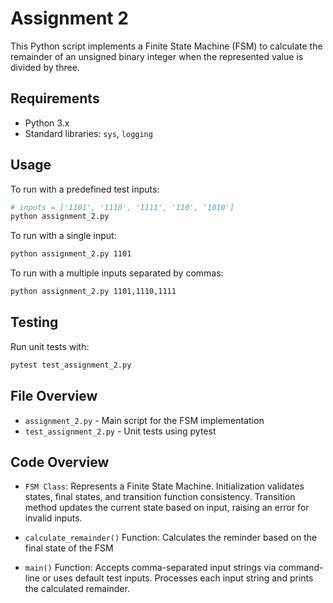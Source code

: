 # Assignment 2

This Python script implements a Finite State Machine (FSM) to calculate the remainder of an unsigned binary integer when the represented value is divided by three.

## Requirements

* Python 3.x
* Standard libraries: `sys`, `logging`

## Usage

To run with a predefined test inputs:

```bash
# inputs = ['1101', '1110', '1111', '110', '1010']
python assignment_2.py 
```

To run with a single input:

```bash
python assignment_2.py 1101
```

To run with a multiple inputs separated by commas:

```bash
python assignment_2.py 1101,1110,1111
```

## Testing

Run unit tests with:

```bash
pytest test_assignment_2.py
```

## File Overview

* `assignment_2.py` - Main script for the FSM implementation
* `test_assignment_2.py` - Unit tests using pytest

## Code Overview

* `FSM Class`: Represents a Finite State Machine. Initialization validates states, final states, and transition function consistency. Transition method updates the current state based on input, raising an error for invalid inputs.

* `calculate_remainder()` Function: Calculates the reminder based on the final state of the FSM

* `main()` Function: Accepts comma-separated input strings via command-line or uses default test inputs. Processes each input string and prints the calculated remainder.

